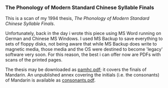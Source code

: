 



### The Phonology of Modern Standard Chinese Syllable Finals

This is a scan of my 1994 thesis, *The Phonology of Modern Standard Chinese Syllable Finals*.

Unfortunately, back in the day i wrote this piece using MS Word running on German and Chinese
MS Windows. I used MS Backup to save everything to sets of floppy disks, not being aware
that while MS Backup does write to magnetic media, those media and the OS were destined to become 'legacy'
software very soon. For this reason, the best i can offer now are PDFs with scans of the printed pages.

The thesis may be downloaded as
[pamhc.pdf](); it covers the finals of Mandarin. An unpublished
annex covering the initials (i.e. the consonants) of Mandarin is available as
[consonants.pdf]().



